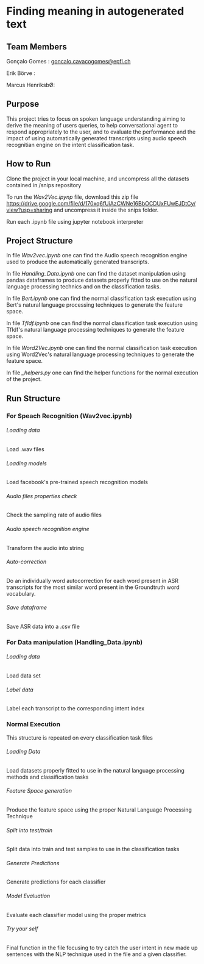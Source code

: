 ﻿# Finding meaning in autogenerated text
 ## Team Members
 
 Gonçalo Gomes : goncalo.cavacogomes@epfl.ch
 
 Erik Börve :
 
 Marcus HenriksbØ:
 
 ## Purpose
 This project tries to focus on spoken language understanding aiming to derive the meaning of users queries, to help conversational agent to respond appropriately to the user, and to evaluate the performance and the impact of using automatically generated transcripts using audio speech recognitian engine on the intent classification task.
 
 ## How to Run
 Clone the project in your local machine, and uncompress all the datasets contained in /snips repository
 
 To run the *Wav2Vec.ipynp* file, download this zip file https://drive.google.com/file/d/170xq6fUiAzCWNe16BbOCDUxFUwEJDtCy/view?usp=sharing and uncompress it inside the snips folder.
 
 Run each .ipynb file using jupyter notebook interpreter
 
 ## Project Structure
 
 In file *Wav2vec.ipynb* one can find the Audio speech recognition engine used to produce the automatically generated transcripts.
 
 In file *Handling_Data.ipynb* one can find the dataset manipulation using pandas dataframes to produce datasets properly fitted to use on the natural language processing technics and on the classification tasks.
 
 In file *Bert.ipynb* one can find the normal classification task execution using Bert's natural language processing techniques to generate the feature space.
 
 In file *TfIdf.ipynb* one can find the normal classification task execution using TfIdf's natural language processing techniques to generate the feature space.
 
 In file *Word2Vec.ipynb* one can find the normal classification task execution using Word2Vec's natural language processing techniques to generate the feature space.
 
 In file *_helpers.py* one can find the helper functions for the normal execution of the project.
 
 ## Run Structure
 
 ### For Speach Recognition (Wav2vec.ipynb)
 
 ###### Loading data
 Load .wav files
 
 ###### Loading models
 Load facebook's pre-trained speech recognition models
 
 ###### Audio files properties check
 Check the sampling rate of audio files
 
 ###### Audio speech recognition engine
 Transform the audio into string
 
 ###### Auto-correction
  Do an individually word autocorrection for each word present in ASR transcripts for the most similar word present in the Groundtruth word vocabulary.
 ###### Save dataframe
  Save ASR data into a .csv file
  
 ### For Data manipulation (Handling_Data.ipynb)
  
 ###### Loading data
  Load data set
 ###### Label data
  Label each transcript to the corresponding intent index 
    
 ### Normal Execution
  This structure is repeated on every classification task files
 
 ###### Loading Data
  Load datasets properly fitted to use in the natural language processing methods and classification tasks
 
 ###### Feature Space generation
  Produce the feature space using the proper Natural Language Processing Technique
 
 ###### Split into test/train 
  Split data into train and test samples to use in the classification tasks
 
 ###### Generate Predictions
  Generate predictions for each classifier
  
 ###### Model Evaluation
  Evaluate each classifier model using the proper metrics
 
 ###### Try your self
  Final function in the file focusing to try catch the user intent in new made up sentences with the NLP technique used in the file and a given classifier.
  
 
 
 
 
 

